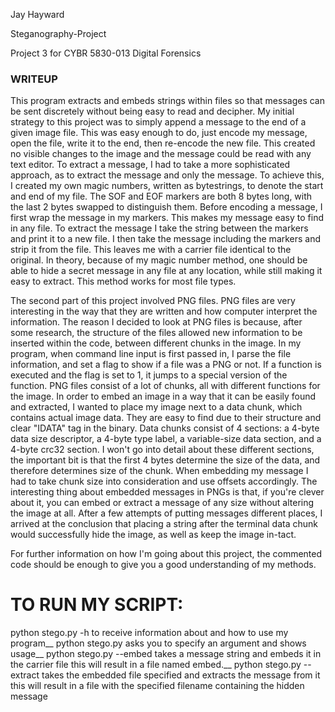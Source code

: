 Jay Hayward

Steganography-Project

Project 3 for CYBR 5830-013 Digital Forensics



### WRITEUP

This program extracts and embeds strings within files so that messages can be sent discretely without being easy to read and decipher.
My initial strategy to this project was to simply append a message to the end of a given image file. This was easy enough to do, just encode my message, open the file, write it to the end, then re-encode the new file. This created no visible changes to the image and the message could be read with any text editor.
To extract a message, I had to take a more sophisticated approach, as to extract the message and only the message. To achieve this, I created my own magic numbers, written as bytestrings, to denote the start and end of my file. The SOF and EOF markers are both 8 bytes long, with the last 2 bytes swapped to distinguish them.
Before encoding a message, I first wrap the message in my markers. This makes my message easy to find in any file. To extract the message I take the string between the markers and print it to a new file. I then take the message including the markers and strip it from the file. This leaves me with a carrier file identical to the original.
In theory, because of my magic number method, one should be able to hide a secret message in any file at any location, while still making it easy to extract. This method works for most file types.

The second part of this project involved PNG files. PNG files are very interesting in the way that they are written and how computer interpret the information.
The reason I decided to look at PNG files is because, after some research, the structure of the files allowed new information to be inserted within the code, between different chunks in the image.
In my program, when command line input is first passed in, I parse the file information, and set a flag to show if a file was a PNG or not. If a function is executed and the flag is set to 1, it jumps to a special version of the function.
PNG files consist of a lot of chunks, all with different functions for the image. In order to embed an image in a way that it can be easily found and extracted, I wanted to place my image next to a data chunk, which contains actual image data. They are easy to find due to their structure and clear "IDATA" tag in the binary.
Data chunks consist of 4 sections: a 4-byte data size descriptor, a 4-byte type label, a variable-size data section, and a 4-byte crc32 section. I won't go into detail about these different sections, the important bit is that the first 4 bytes determine the size of the data, and therefore determines size of the chunk. When embedding my message I had to take chunk size into consideration and use offsets accordingly.
The interesting thing about embedded messages in PNGs is that, if you're clever about it, you can embed or extract a message of any size without altering the image at all. After a few attempts of putting messages different places, I arrived at the conclusion that placing a string after the terminal data chunk would successfully hide the image, as well as keep the image in-tact.

For further information on how I'm going about this project, the commented code should be enough to give you a good understanding of my methods. 


# TO RUN MY SCRIPT:

python stego.py -h                                      to receive information about and how to use my program__
python stego.py <carrier>                               asks you to specify an argument and shows usage__
python stego.py <carrier> --embed <message>             takes a message string and embeds it in the carrier file
                                                          this will result in a file named embed.<carrier>__
python stego.py <carrier> --extract <filename>          takes the embedded file specified and extracts the message from it
                                                          this will result in a file with the specified filename containing                                                             the hidden message
